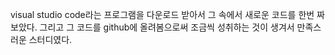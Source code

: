 visual studio code라는 프로그램을 다운로드 받아서 그 속에서 새로운 코드를 한번 짜보았다. 그리고 그 코드를 github에 올려봄으로써 조금씩 성취하는 것이 생겨서 만족스러운 스터디였다.